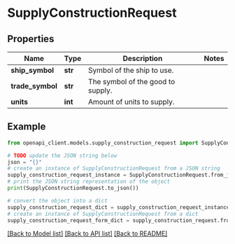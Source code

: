 # SupplyConstructionRequest


## Properties

Name | Type | Description | Notes
------------ | ------------- | ------------- | -------------
**ship_symbol** | **str** | Symbol of the ship to use. | 
**trade_symbol** | **str** | The symbol of the good to supply. | 
**units** | **int** | Amount of units to supply. | 

## Example

```python
from openapi_client.models.supply_construction_request import SupplyConstructionRequest

# TODO update the JSON string below
json = "{}"
# create an instance of SupplyConstructionRequest from a JSON string
supply_construction_request_instance = SupplyConstructionRequest.from_json(json)
# print the JSON string representation of the object
print(SupplyConstructionRequest.to_json())

# convert the object into a dict
supply_construction_request_dict = supply_construction_request_instance.to_dict()
# create an instance of SupplyConstructionRequest from a dict
supply_construction_request_form_dict = supply_construction_request.from_dict(supply_construction_request_dict)
```
[[Back to Model list]](../README.md#documentation-for-models) [[Back to API list]](../README.md#documentation-for-api-endpoints) [[Back to README]](../README.md)


